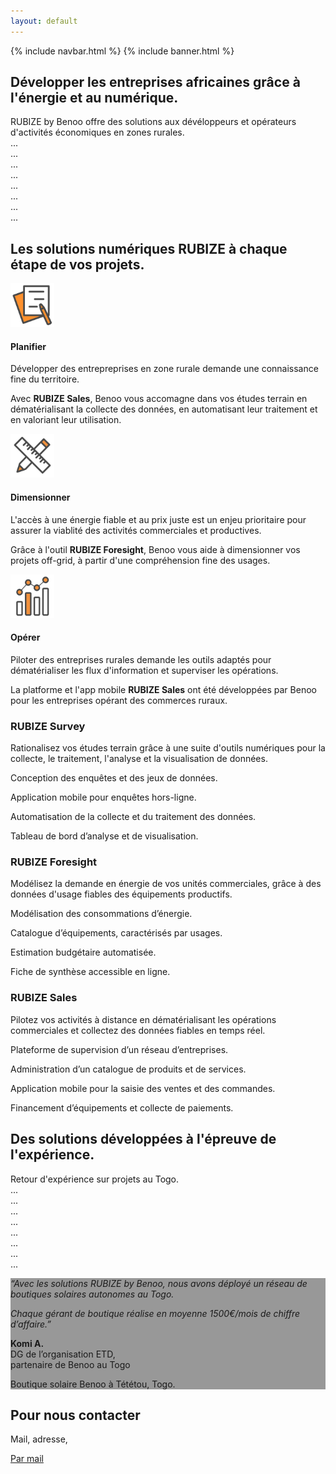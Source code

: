 ```yaml
---
layout: default
---
```


{% include navbar.html %}
{% include banner.html %}

<!-- About section -->

<div id="about" class="py-5">
  <div class="container py-4">
    <h2 class="text-primary font-weight-bold pb-3">Développer les entreprises africaines grâce à l'énergie et au numérique.</h2>
    <p>
      RUBIZE by Benoo offre des solutions aux dévéloppeurs et opérateurs d'activités économiques en zones rurales.
      <br>...
      <br>...
      <br>...
      <br>...
      <br>...
      <br>...
      <br>...
      <br>...
    </p>
  </div>
</div>

<!-- Solutions section -->

<div id="solutions" class="py-5 bg-light">
  <div class="container py-4">
    <h2 class="text-primary font-weight-bold pb-3">Les solutions numériques RUBIZE à chaque étape de vos projets.</h2>
    <div class="row pt-3">
      <div class="col-12 col-lg-4 pb-3">
        <img src="assets/img/plan.png" alt="plan" height="70px">
        <h4 class="text-warning pt-3">Planifier</h4>
        <p>Développer des entrepreprises en zone rurale demande une connaissance fine du territoire.</p>
        <p>Avec <strong>RUBIZE Sales</strong>, Benoo vous accomagne dans vos études terrain en dématérialisant la collecte des données, en automatisant leur traitement et en valoriant leur utilisation.</p>
      </div>
      <div class="col-12 col-lg-4 pb-3">
        <img src="assets/img/design.png" alt="design" height="70px">
        <h4 class="text-warning pt-3">Dimensionner</h4>
        <p>L'accès à une énergie fiable et au prix juste est un enjeu prioritaire pour assurer la viablité des activités commerciales et productives.</p>
        <p>Grâce à l'outil <strong>RUBIZE Foresight</strong>, Benoo vous aide à dimensionner vos projets off-grid, à partir d'une compréhension fine des usages.</p>
      </div>
      <div class="col-12 col-lg-4 pb-3">
        <img src="assets/img/operate.png" alt="operate" height="70px">
        <h4 class="text-warning pt-3">Opérer</h4>
        <p>Piloter des entreprises rurales demande les outils adaptés pour dématérialiser les flux d'information et superviser les opérations.</p>
        <p>La platforme et l'app mobile <strong>RUBIZE Sales</strong> ont été développées par Benoo pour les entreprises opérant des commerces ruraux.</p>
      </div>
    </div>
  </div>
</div>

<!-- RUBIZE Survey -->

<div class="d-flex flex-column flex-lg-row justify-content-start">
  <div class="card-picture" style="background-image: linear-gradient(rgba(0,188,146,0.3), rgba(0,188,146,0.3)), url(assets/img/survey.jpg)">
  </div>
  <div>
    <div class="container card-content pl-lg-5 py-5 my-3">
      <h3 class="font-weight-bold">RUBIZE Survey</h3>
      <p class="pb-2">Rationalisez vos études terrain grâce à une suite d'outils numériques pour la collecte, le traitement, l'analyse et la visualisation de données.</p>
      <div class="d-flex">
        <i class="fas fa-fw mr-3 mt-1 fa-lg text-primary fa-database"></i>
        <p>Conception des enquêtes et des jeux de données.</p>
      </div>
      <div class="d-flex">
        <i class="fas fa-fw mr-3 mt-1 fa-lg text-primary fa-mobile-alt"></i>
        <p>Application mobile pour enquêtes hors-ligne.</p>
      </div>
      <div class="d-flex">
        <i class="fas fa-fw mr-3 mt-1 fa-lg text-primary fa-cloud-upload-alt"></i>
        <p>Automatisation de la collecte et du traitement des données.</p>
      </div>
      <div class="d-flex">
        <i class="fas fa-fw mr-3 mt-1 fa-lg text-primary fa-chart-pie"></i>
        <p>Tableau de bord d’analyse et de visualisation.</p>
      </div>
    </div>
  </div>
</div>

<!-- RUBIZE Foresight -->

<div class="d-flex flex-column flex-lg-row-reverse justify-content-start bg-light">
  <div class="card-picture" style="background-image: linear-gradient(rgba(0,0,0,0.3), rgba(0,0,0,0.3)), url(assets/img/freezer.jpg)">
  </div>
  <div>
    <div class="container card-content pr-lg-5 py-5 my-3">
      <h3 class="font-weight-bold">RUBIZE Foresight</h3>
      <p class="pb-2">Modélisez la demande en énergie de vos unités commerciales, grâce à des données d'usage fiables des équipements productifs.</p>
      <div class="d-flex">
        <i class="fas fa-fw mr-3 mt-1 fa-lg text-dark fa-chart-bar"></i>
        <p>Modélisation des consommations d’énergie.</p>
      </div>
      <div class="d-flex">
        <i class="fas fa-fw mr-3 mt-1 fa-lg text-dark fa-clipboard-list"></i>
        <p>Catalogue d’équipements, caractérisés par usages.</p>
      </div>
      <div class="d-flex">
        <i class="fas fa-fw mr-3 mt-1 fa-lg text-dark fa-dollar-sign"></i>
        <p>Estimation budgétaire automatisée.</p>
      </div>
      <div class="d-flex">
        <i class="fas fa-fw mr-3 mt-1 fa-lg text-dark fa-desktop"></i>
        <p>Fiche de synthèse accessible en ligne.</p>
      </div>
    </div>
  </div>
</div>

<!-- RUBIZE Survey -->

<div class="d-flex flex-column flex-lg-row justify-content-start">
  <div class="card-picture" style="background-image: linear-gradient(rgba(230,126,34,0.3), rgba(230,126,34,0.3)), url(assets/img/akpene.jpg)">
  </div>
  <div>
    <div class="container card-content pl-lg-5 py-5 my-3">
      <h3 class="font-weight-bold">RUBIZE Sales</h3>
      <p class="pb-2">Pilotez vos activités à distance en dématérialisant les opérations commerciales et collectez des données fiables en temps réel.</p>
      <div class="d-flex">
        <i class="fas fa-fw mr-3 mt-1 fa-lg text-warning fa-user-friends"></i>
        <p>Plateforme de supervision d’un réseau d’entreprises.</p>
      </div>
      <div class="d-flex">
        <i class="fas fa-fw mr-3 mt-1 fa-lg text-warning fa-store"></i>
        <p>Administration d’un catalogue de produits et de services.</p>
      </div>
      <div class="d-flex">
        <i class="fas fa-fw mr-3 mt-1 fa-lg text-warning fa-mobile-alt"></i>
        <p>Application mobile pour la saisie des ventes et des commandes.</p>
      </div>
      <div class="d-flex">
        <i class="fas fa-fw mr-3 mt-1 fa-lg text-warning fa-hand-holding-usd"></i>
        <p>Financement d’équipements et collecte de paiements.</p>
      </div>
    </div>
  </div>
</div>

<!-- Achievements section -->

<div id="achievements" class="py-5 bg-light">
  <div class="container py-4">
    <h2 class="text-primary font-weight-bold pb-3">Des solutions développées à l'épreuve de l'expérience.</h2>
    <p>
      Retour d'expérience sur projets au Togo.
      <br>...
      <br>...
      <br>...
      <br>...
      <br>...
      <br>...
      <br>...
      <br>...
    </p>
  </div>
</div>

<div class="banner banner-small d-flex align-items-center py-5" style="background-image: linear-gradient(rgba(0,0,0,0.4),rgba(0,0,0,0.4)), url(assets/img/tetetou.jpg);">
  <div class="container d-md-flex justify-content-end">
    <div class="banner-quote d-none d-sm-block">
      <p><em>“Avec les solutions RUBIZE by Benoo, nous avons déployé un réseau de boutiques solaires autonomes au Togo.</em></p>
      <p><em>Chaque gérant de boutique réalise en moyenne 1500€/mois de chiffre d’affaire.”</em></p>
      <p class="text-right"><strong>Komi A.</strong><br>DG de l’organisation ETD, <br>partenaire de Benoo au Togo</p>
    </div>
    <div class="d-sm-none text-center">
      <p>Boutique solaire Benoo à Tététou, Togo.</p>
    </div>
  </div>
</div>

<!-- Contact section -->

<div id="contact" class="py-5">
  <div class="container py-4">
    <h2 class="text-primary font-weight-bold pb-3">Pour nous contacter</h2>
    <p>Mail, adresse,</p>
    <a href="mailto:{{site.email}}">Par mail</a>
  </div>
</div>
